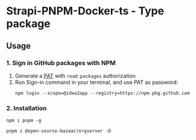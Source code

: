 # Strapi-PNPM-Docker-ts - Type package

## Usage

### 1. Sign in GitHub packages with NPM

1. Generate a [PAT][1] with `read:packages` authorization
2. Run Sign-in command in your terminal, and use PAT as password:
   ```shell
   npm login --scope=@idea2app --registry=https://npm.pkg.github.com
   ```

### 2. Installation

```shell
npm i pnpm -g

pnpm i @open-source-bazaar/orgserver -D
```

[1]: https://github.com/settings/tokens
